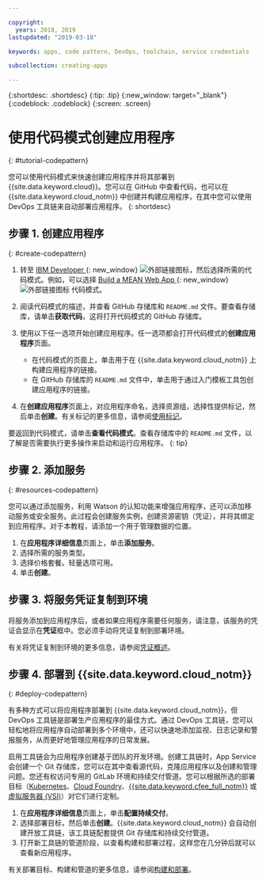 ```yaml
---

copyright:
  years: 2018, 2019
lastupdated: "2019-03-18"

keywords: apps, code pattern, DevOps, toolchain, service credentials

subcollection: creating-apps

---
```


{:shortdesc: .shortdesc}
{:tip: .tip}
{:new_window: target="_blank"}
{:codeblock: .codeblock}
{:screen: .screen}

# 使用代码模式创建应用程序
{: #tutorial-codepattern}

您可以使用代码模式来快速创建应用程序并将其部署到 {{site.data.keyword.cloud}}。您可以在 GitHub 中查看代码，也可以在 {{site.data.keyword.cloud_notm}} 中创建并构建应用程序，在其中您可以使用 DevOps 工具链来自动部署应用程序。
{: shortdesc}

## 步骤 1. 创建应用程序
{: #create-codepattern}

1. 转至 [IBM Developer ](https://developer.ibm.com/patterns/){: new_window} ![外部链接图标](../../icons/launch-glyph.svg "外部链接图标")，然后选择所需的代码模式。例如，可以选择 [Build a MEAN Web App ](https://developer.ibm.com/patterns/build-a-mean-web-app/){: new_window} ![外部链接图标](../../icons/launch-glyph.svg "外部链接图标") 代码模式。

2. 阅读代码模式的描述，并查看 GitHub 存储库和 `README.md` 文件。要查看存储库，请单击**获取代码**，这将打开代码模式的 GitHub 存储库。

3. 使用以下任一选项开始创建应用程序。任一选项都会打开代码模式的**创建应用程序**页面。
    * 在代码模式的页面上，单击用于在 {{site.data.keyword.cloud_notm}} 上构建应用程序的链接。 
    * 在 GitHub 存储库的 `README.md` 文件中，单击用于通过入门模板工具包创建应用程序的链接。 

4. 在**创建应用程序**页面上，对应用程序命名，选择资源组，选择性提供标记，然后单击**创建**。有关标记的更多信息，请参阅[使用标记](/docs/resources?topic=resources-tag)。

  要返回到代码模式，请单击**查看代码模式**。查看存储库中的 `README.md` 文件，以了解是否需要执行更多操作来启动和运行应用程序。
  {: tip}

## 步骤 2. 添加服务
{: #resources-codepattern}

您可以通过添加服务，利用 Watson 的认知功能来增强应用程序，还可以添加移动服务或安全服务。此过程会创建服务实例，创建资源密钥（凭证），并将其绑定到应用程序。对于本教程，请添加一个用于管理数据的位置。

1. 在**应用程序详细信息**页面上，单击**添加服务**。
2. 选择所需的服务类型。 
3. 选择价格套餐。轻量选项可用。
4. 单击**创建**。

## 步骤 3. 将服务凭证复制到环境

将服务添加到应用程序后，或者如果应用程序需要任何服务，请注意，该服务的凭证会显示在**凭证**框中。您必须手动将凭证复制到部署环境。

有关将凭证复制到环境的更多信息，请参阅[凭证概述](/docs/apps?topic=creating-apps-credentials_overview#credentials_overview)。

## 步骤 4. 部署到 {{site.data.keyword.cloud_notm}}
{: #deploy-codepattern}

有多种方式可以将应用程序部署到 {{site.data.keyword.cloud_notm}}，但 DevOps 工具链是部署生产应用程序的最佳方式。通过 DevOps 工具链，您可以轻松地将应用程序自动部署到多个环境中，还可以快速地添加监视、日志记录和警报服务，从而更好地管理应用程序的日常发展。

启用工具链会为应用程序创建基于团队的开发环境。创建工具链时，App Service 会创建一个 Git 存储库，您可以在其中查看源代码，克隆应用程序以及创建和管理问题。您还有权访问专用的 GitLab 环境和持续交付管道。您可以根据所选的部署目标（[Kubernetes](/docs/containers?topic=containers-container_index)、[Cloud Foundry](/docs/cloud-foundry-public?topic=cloud-foundry-public-about-cf)、[{{site.data.keyword.cfee_full_notm}}](/docs/cloud-foundry?topic=cloud-foundry-about) 或[虚拟服务器 (VSI)](/docs/vsi?topic=virtual-servers-getting-started-with-virtual-servers)）对它们进行定制。

1. 在**应用程序详细信息**页面上，单击**配置持续交付**。
2. 选择部署目标，然后单击**创建**。{{site.data.keyword.cloud_notm}} 会自动创建开放工具链，该工具链配套提供 Git 存储库和持续交付管道。
3. 打开新工具链的管道阶段，以查看构建和部署过程，这样您在几分钟后就可以查看新应用程序。

有关部署目标、构建和管道的更多信息，请参阅[构建和部署](/docs/services/ContinuousDelivery?topic=ContinuousDelivery-deliverypipeline_build_deploy)。
